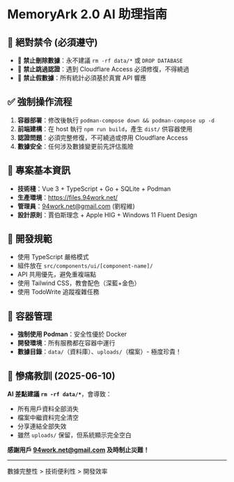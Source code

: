 # MemoryArk 2.0 AI 助理指南

## 🚨 絕對禁令 (必須遵守)

- 🚫 **禁止刪除數據**：永不建議 `rm -rf data/*` 或 `DROP DATABASE`
- 🚫 **禁止跳過認證**：遇到 Cloudflare Access 必須修復，不得繞過
- 🚫 **禁止假數據**：所有統計必須基於真實 API 響應

## ✅ 強制操作流程

1. **容器部署**：修改後執行 `podman-compose down && podman-compose up -d`
2. **前端建構**：在 host 執行 `npm run build`，產生 `dist/` 供容器使用
3. **認證問題**：必須完整修復，不可繞過或停用 Cloudflare Access
4. **數據安全**：任何涉及數據變更前先評估風險

## 📁 專案基本資訊

- **技術棧**：Vue 3 + TypeScript + Go + SQLite + Podman
- **生產環境**：<https://files.94work.net/>
- **管理員**：<94work.net@gmail.com> (劉程維)
- **設計原則**：賈伯斯理念 + Apple HIG + Windows 11 Fluent Design

## 🔧 開發規範

- 使用 TypeScript 嚴格模式
- 組件放在 `src/components/ui/[component-name]/`
- API 共用優先，避免重複端點
- 使用 Tailwind CSS，教會配色（深藍+金色）
- 使用 TodoWrite 追蹤複雜任務

## 🐳 容器管理

- **強制使用 Podman**：安全性優於 Docker
- **開發環境**：所有服務都在容器中運行
- **數據目錄**：`data/`（資料庫）、`uploads/`（檔案）- 極度珍貴！

## 🚨 慘痛教訓 (2025-06-10)

**AI 差點建議 `rm -rf data/*`**，會導致：

- 所有用戶資料全部消失
- 檔案中繼資料完全清空  
- 分享連結全部失效
- 雖然 `uploads/` 保留，但系統顯示完全空白

**感謝用戶 <94work.net@gmail.com> 及時制止災難！**

---

數據完整性 > 技術便利性 > 開發效率
